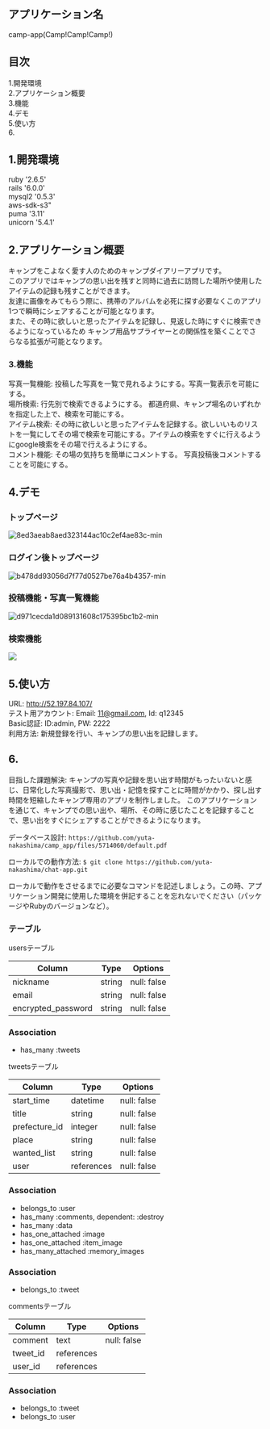 ## アプリケーション名
 camp-app(Camp!Camp!Camp!)

## 目次
1.開発環境<br>
2.アプリケーション概要<br>
3.機能<br>
4.デモ<br>
5.使い方<br>
6.

## 1.開発環境
ruby '2.6.5'<br>
rails '6.0.0'<br>
mysql2 '0.5.3'<br>
aws-sdk-s3"<br>
puma '3.11'<br>
unicorn '5.4.1'<br>

## 2.アプリケーション概要
 キャンプをこよなく愛す人のためのキャンプダイアリーアプリです。<br>
 このアプリではキャンプの思い出を残すと同時に過去に訪問した場所や使用したアイテムの記録も残すことができます。<br>
 友達に画像をみてもらう際に、携帯のアルバムを必死に探す必要なくこのアプリ1つで瞬時にシェアすることが可能となります。<br>
 また、その時に欲しいと思ったアイテムを記録し、見返した時にすぐに検索できるようになっているため
キャンプ用品サプライヤーとの関係性を築くことでさらなる拡張が可能となります。<br>

### 3.機能
写真一覧機能: 投稿した写真を一覧で見れるようにする。写真一覧表示を可能にする。<br>
場所検索: 行先別で検索できるようにする。 都道府県、キャンプ場名のいずれかを指定した上で、検索を可能にする。 <br>
アイテム検索: その時に欲しいと思ったアイテムを記録する。欲しいいものリストを一覧にしてその場で検索を可能にする。アイテムの検索をすぐに行えるようにgoogle検索をその場で行えるようにする。<br>
コメント機能: その場の気持ちを簡単にコメントする。	写真投稿後コメントすることを可能にする。<br>

## 4.デモ
### トップページ
![8ed3aeab8aed323144ac10c2ef4ae83c-min](https://user-images.githubusercontent.com/73780934/103085862-48dbd480-4626-11eb-8086-8dac673304f3.gif)

### ログイン後トップページ
![b478dd93056d7f77d0527be76a4b4357-min](https://user-images.githubusercontent.com/73780934/103086779-cd2f5700-4628-11eb-8d0c-d19cb19cfe3b.gif)

### 投稿機能・写真一覧機能
![d971cecda1d089131608c175395bc1b2-min](https://user-images.githubusercontent.com/73780934/103086627-73c72800-4628-11eb-8e8d-6a7110b2c4f0.gif)

### 検索機能
 <img src="https://i.gyazo.com/401dca74631dcec62ae3ee038e0c1134.gif" >

## 5.使い方
URL:	http://52.197.84.107/<br>
テスト用アカウント:	Email: 11@gmail.com, Id: q12345<br>
Basic認証: ID:admin, PW: 2222<br>
利用方法:	新規登録を行い、キャンプの思い出を記録します。<br>

## 6.
 目指した課題解決: キャンプの写真や記録を思い出す時間がもったいないと感じ、日常化した写真撮影で、思い出・記憶を探すことに時間がかかり、探し出す時間を短縮したキャンプ専用のアプリを制作しました。	このアプリケーションを通じて、キャンプでの思い出や、場所、その時に感じたことを記録することで、思い出をすぐにシェアすることができるようになります。


 データベース設計: `https://github.com/yuta-nakashima/camp_app/files/5714060/default.pdf`

 ローカルでの動作方法: `$ git clone https://github.com/yuta-nakashima/chat-app.git`

ローカルで動作をさせるまでに必要なコマンドを記述しましょう。この時、アプリケーション開発に使用した環境を併記することを忘れないでください（パッケージやRubyのバージョンなど）。


### テーブル
usersテーブル

| Column               |Type     |Options             |
| ---------------------|---------|------------------- |
| nickname             |string   |null: false         |
| email                |string   |null: false         |
| encrypted_password   |string   |null: false         |


### Association
- has_many   :tweets

tweetsテーブル

| Column          |Type               |Options                    |
| ----------------|------------- |------------------------------- |
| start_time      |datetime      |null: false                     |
| title           |string        |null: false                     |
| prefecture_id   |integer       |null: false                     |
| place           |string        |null: false                     |
| wanted_list     |string        |null: false                     |
| user            |references    |null: false                     |

### Association
- belongs_to :user
- has_many :comments, dependent: :destroy
- has_many :data
- has_one_attached :image
- has_one_attached :item_image
- has_many_attached :memory_images

### Association
- belongs_to :tweet

commentsテーブル

| Column          |Type          |Options                         |
| ----------------|--------------|------------------------------- |
| comment         |text          |null: false                     |
| tweet_id        |references    |                                |
| user_id         |references    |                                |

### Association
- belongs_to :tweet
- belongs_to :user

